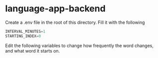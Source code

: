 # language-app-backend

Create a .env file in the root of this directory. Fill it with the following
```javascript
INTERVAL_MINUTES=1
STARTING_INDEX=0
```

Edit the following variables to change how frequently the word changes, and what word it starts on.